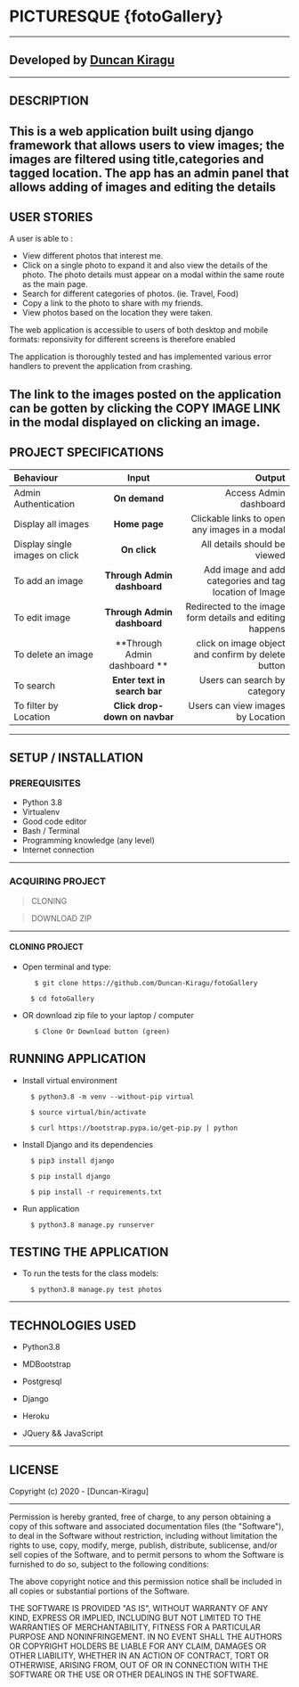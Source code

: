  # PICTURESQUE {fotoGallery}
---------------------------------------------------------------------------
## Developed by [Duncan Kiragu](https://github.com/Duncan-Kiragu)
---------------------------------------------------------------------------
## DESCRIPTION
This is a web application built using django framework that allows users to view images; the images are filtered using title,categories and tagged location. The app has an admin panel that allows adding of images and editing the details
--------------------------------------------------------------------------
## USER STORIES
A user is able to :

* View different photos that interest me.
* Click on a single photo to expand it and also view the details of the   photo. The photo details must appear on a modal within the same route as the main page.
* Search for different categories of photos. (ie. Travel, Food)
* Copy a link to the photo to share with my friends.
* View photos based on the location they were taken.

The web application is accessible to users of both desktop and mobile formats: reponsivity for different screens is therefore enabled

The application is thoroughly tested and has implemented various error handlers to prevent the application from crashing.

The link to the images posted on the application can be gotten by clicking the **COPY IMAGE LINK** in the modal displayed on clicking an image.
---
## PROJECT SPECIFICATIONS
| Behaviour | Input | Output |
| :---------------- | :---------------: | ------------------: |
| Admin Authentication | **On demand** | Access Admin dashboard |
| Display all images | **Home page** | Clickable links to open any images in a modal |
| Display single images on click | **On  click** | All details should be viewed|
| To add an image  | **Through Admin dashboard** | Add image and add categories and tag location of Image|
| To edit image  | **Through Admin dashboard** | Redirected to the  image form details and editing happens|
| To delete an image  | **Through Admin dashboard ** | click on image object and confirm by delete button|
| To search  | **Enter text in search bar** | Users can search by category|
| To filter by Location  | **Click drop-down on navbar** | Users can view images by Location|

--------------------------------------------------------------------------
## SETUP / INSTALLATION

### PREREQUISITES
* Python 3.8
* Virtualenv
* Good code editor
* Bash / Terminal
* Programming knowledge (any level)
* Internet connection

--------------------------------------------------------------------------
### ACQUIRING PROJECT
> CLONING

> DOWNLOAD ZIP
---------------------------------------------------------------------------
#### CLONING PROJECT
* Open terminal and type:

         $ git clone https://github.com/Duncan-Kiragu/fotoGallery

        $ cd fotoGallery

* OR download zip file to your laptop / computer
    
         $ Clone Or Download button (green)

## RUNNING APPLICATION
* Install virtual environment

        $ python3.8 -m venv --without-pip virtual

        $ source virtual/bin/activate

        $ curl https://bootstrap.pypa.io/get-pip.py | python

* Install Django and its dependencies

        $ pip3 install django

        $ pip install django

        $ pip install -r requirements.txt

* Run application

        $ python3.8 manage.py runserver

## TESTING THE APPLICATION
* To run the tests for the class models:

        $ python3.8 manage.py test photos

--------------------------------------------------------------------------
## TECHNOLOGIES USED
* Python3.8

* MDBootstrap

* Postgresql

* Django

* Heroku

* JQuery && JavaScript

---------------------------------------------------------------------------
## LICENSE

Copyright (c) 2020 - [Duncan-Kiragu]

---------------------------------------------------------------------
Permission is hereby granted, free of charge, to any person obtaining a copy of this software and associated documentation files (the "Software"), to deal in the Software without restriction, including without limitation the rights to use, copy, modify, merge, publish, distribute, sublicense, and/or sell copies of the Software, and to permit persons to whom the Software is furnished to do so, subject to the following conditions:

The above copyright notice and this permission notice shall be included in all copies or substantial portions of the Software.

THE SOFTWARE IS PROVIDED "AS IS", WITHOUT WARRANTY OF ANY KIND, EXPRESS OR IMPLIED, INCLUDING BUT NOT LIMITED TO THE WARRANTIES OF MERCHANTABILITY, FITNESS FOR A PARTICULAR PURPOSE AND NONINFRINGEMENT. IN NO EVENT SHALL THE AUTHORS OR COPYRIGHT HOLDERS BE LIABLE FOR ANY CLAIM, DAMAGES OR OTHER LIABILITY, WHETHER IN AN ACTION OF CONTRACT, TORT OR OTHERWISE, ARISING FROM, OUT OF OR IN CONNECTION WITH THE SOFTWARE OR THE USE OR OTHER DEALINGS IN THE SOFTWARE.
